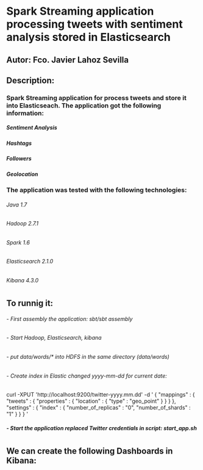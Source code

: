 # Spark Streaming application processing tweets with sentiment analysis stored in Elasticsearch
## Autor: Fco. Javier Lahoz Sevilla
## Description:
### Spark Streaming application for process tweets and store it into Elasticseach. The application got the following information:
##### Sentiment Analysis
##### Hashtags
##### Followers
##### Geolocation
### The application was tested with the following technologies:
###### Java 1.7
###### Hadoop 2.7.1
###### Spark 1.6
###### Elasticsearch 2.1.0
###### Kibana 4.3.0
#
## To runnig it:
###### - First assembly the application: sbt/sbt assembly
###### - Start Hadoop, Elasticsearch, kibana
###### - put data/words/* into HDFS in the same directory (data/words)
###### - Create index in Elastic changed yyyy-mm-dd for current date:
curl -XPUT 'http://localhost:9200/twitter-yyyy.mm.dd' -d '
{
   "mappings" : {
    "tweets" : {
     "properties" : {
          "location" : {
            "type" : "geo_point"
          }
        }
      }
    },
    "settings" : {
      "index" : {
        "number_of_replicas" : "0",
        "number_of_shards" : "1"
      }
    }
}
'
##### - Start the application replaced Twitter credentials in script: start_app.sh
#
## We can create the following Dashboards in Kibana:

